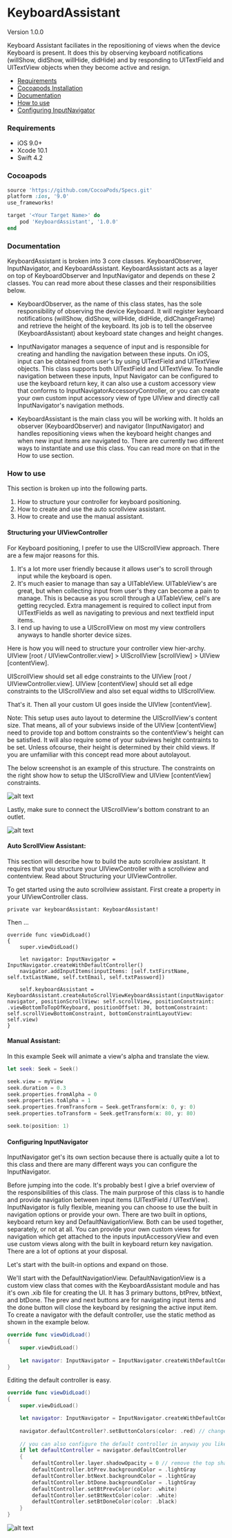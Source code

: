 KeyboardAssistant
==============

Version 1.0.0

Keyboard Assistant faciliates in the repositioning of views when the device Keyboard is present.  It does this by observing keyboard notifications (willShow, didShow, willHide, didHide) and by responding to UITextField and UITextView objects when they become active and resign. 

- [Requirements](#requirements)
- [Cocoapods Installation](#cocoapods)
- [Documentation](#documentation)
- [How to use](#how-to-use)
- [Configuring InputNavigator](#configuring-inputnavigator)

### Requirements

- iOS 9.0+
- Xcode 10.1
- Swift 4.2

### Cocoapods

```ruby
source 'https://github.com/CocoaPods/Specs.git'
platform :ios, '9.0'
use_frameworks!

target '<Your Target Name>' do
    pod 'KeyboardAssistant', '1.0.0'
end
```

### Documentation

KeyboardAssistant is broken into 3 core classes.  KeyboardObserver, InputNavigator, and KeyboardAssistant.  KeyboardAssistant acts as a layer on top of KeyboardObserver and InputNavigator and depends on these 2 classes.  You can read more about these classes and their responsibilities below.

* KeyboardObserver, as the name of this class states, has the sole responsibility of observing the device Keyboard.  It will register keyboard notifications (willShow, didShow, willHide, didHide, didChangeFrame) and retrieve the height of the keyboard.  Its job is to tell the observee (KeyboardAssistant) about keyboard state changes and height changes. 

* InputNavigator manages a sequence of input and is responsible for creating and handling the navigation between these inputs.  On iOS, input can be obtained from user's by using UITextField and UITextView objects.  This class supports both UITextField and UITextView.  To handle navigation between these inputs, Input Navigator can be configured to use the keyboard return key, it can also use a custom accessory view that conforms to InputNavigatorAccessoryController, or you can create your own custom input accessory view of type UIView and directly call InputNavigator's navigation methods.

- KeyboardAssistant is the main class you will be working with.  It holds an observer (KeyboardObserver) and navigator (InputNavigator) and handles repositioning views when the keyboard height changes and when new input items are navigated to.  There are currently two different ways to instantiate and use this class.  You can read more on that in the How to use section.

### How to use

This section is broken up into the following parts.
1. How to structure your controller for keyboard positioning.
2. How to create and use the auto scrollview assistant.
3. How to create and use the manual assistant.

#### Structuring your UIViewController

For Keyboard positioning, I prefer to use the UIScrollView approach.  There are a few major reasons for this.  
1. It's a lot more user friendly because it allows user's to scroll through input while the keyboard is open.  
2. It's much easier to manage than say a UITableView.  UITableView's are great, but when collecting input from user's they can become a pain to manage.  This is because as you scroll through a UITableView, cell's are getting recycled.  Extra management is required to collect input from UITextFields as well as navigating to previous and next textfield input items.  
3. I end up having to use a UIScrollView on most my view controllers anyways to handle shorter device sizes.

Here is how you will need to structure your controller view hier-archy.  UIView [root / UIViewController.view]  >  UIScrollView [scrollView]  >  UIView [contentView].

UIScrollView should set all edge constraints to the UIView [root / UIViewController.view].
UIView [contentView] should set all edge constraints to the UIScrollView and also set equal widths to UIScrollView.

That's it.  Then all your custom UI goes inside the UIVIew [contentView].  

Note:  This setup uses auto layout to determine the UIScrollView's content size.  That means, all of your subviews inside of the UIView [contentView] need to provide top and bottom constraints so the contentView's height can be satisfied.  It will also require some of your subviews height contraints to be set.  Unless ofcourse, their height is determined by their child views.  If you are unfamiliar with this concept read more about autolayout. 

The below screenshot is an example of this structure.  The constraints on the right show how to setup the UIScrollView and UIView [contentView] constraints.

![alt text](ReadMeAssets/scrollview_structure_constraints.jpg)

Lastly, make sure to connect the UIScrollView's bottom constrant to an outlet.

![alt text](ReadMeAssets/scrollview_bottom_constraint.jpg)

#### Auto ScrollView Assistant:

This section will describe how to build the auto scrollview assistant.  It requires that you structure your UIViewController with a scrollview and contentview.  Read about Structuring your UIViewController.

To get started using the auto scrollview assistant.  First create a property in your UIViewController class.

```
private var keyboardAssistant: KeyboardAssistant!
```

Then ...

```
override func viewDidLoad()
{
    super.viewDidLoad()
    
    let navigator: InputNavigator = InputNavigator.createWithDefaultController()
    navigator.addInputItems(inputItems: [self.txtFirstName, self.txtLastName, self.txtEmail, self.txtPassword])
 
    self.keyboardAssistant = KeyboardAssistant.createAutoScrollViewKeyboardAssistant(inputNavigator: navigator, positionScrollView: self.scrollView, positionConstraint: .viewBottomToTopOfKeyboard, positionOffset: 30, bottomConstraint: self.scrollViewBottomConstraint, bottomConstraintLayoutView: self.view)
}
```

#### Manual Assistant:

In this example Seek will animate a view's alpha and translate the view.

```swift
let seek: Seek = Seek()

seek.view = myView
seek.duration = 0.3
seek.properties.fromAlpha = 0
seek.properties.toAlpha = 1
seek.properties.fromTransform = Seek.getTransform(x: 0, y: 0)
seek.properties.toTransform = Seek.getTransform(x: 80, y: 80)

seek.to(position: 1)
```
#### Configuring InputNavigator

InputNavigator get's its own section because there is actually quite a lot to this class and there are many different ways you can configure the InputNavigator.

Before jumping into the code.  It's probably best I give a brief overview of the responsibilities of this class.  The main purprose of this class is to handle and provide navigation between input items (UITextField / UITextView).  InputNavigator is fully flexible, meaning you can choose to use the built in navigation options or provide your own.  There are two built in options, keyboard return key and DefaultNavigationView. Both can be used together, separately, or not at all.  You can provide your own custom views for navigation which get attached to the inputs inputAccessoryView and even use custom views along with the built in keyboard return key navigation.  There are a lot of options at your disposal. 

Let's start with the built-in options and expand on those.

We'll start with the DefaultNavigationView.  DefaultNavigationView is a custom view class that comes with the KeyboardAssistant module and has it's own .xib file for creating the UI.  It has 3 primary buttons, btPrev, btNext, and btDone.  The prev and next buttons are for navigating input items and the done button will close the keyboard by resigning the active input item.  To create a navigator with the default controller, use the static method as shown in the example below.

```swift
override func viewDidLoad()
{
    super.viewDidLoad()
    
    let navigator: InputNavigator = InputNavigator.createWithDefaultController()
}
```

Editing the default controller is easy.

```swift
override func viewDidLoad()
{
    super.viewDidLoad()

    let navigator: InputNavigator = InputNavigator.createWithDefaultController()
    
    navigator.defaultController?.setButtonColors(color: .red) // change all button colors
    
    // you can also configure the default controller in anyway you like.
    if let defaultController = navigator.defaultController
    {
        defaultController.layer.shadowOpacity = 0 // remove the top shadow or change the top shadow in anyway you want
        defaultController.btPrev.backgroundColor = .lightGray
        defaultController.btNext.backgroundColor = .lightGray
        defaultController.btDone.backgroundColor = .lightGray
        defaultController.setBtPrevColor(color: .white)
        defaultController.setBtNextColor(color: .white)
        defaultController.setBtDoneColor(color: .black)
    }
}
```

![alt text](ReadMeAssets/nav_default_controller.jpg)


